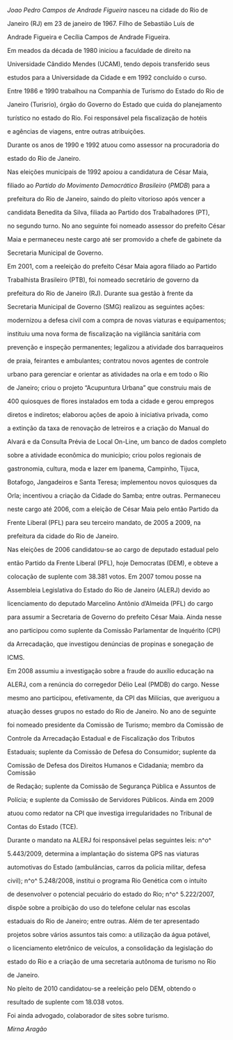 

*Joao Pedro Campos de Andrade Figueira* nasceu na cidade do Rio de

Janeiro (RJ) em 23 de janeiro de 1967. Filho de Sebastião Luís de

Andrade Figueira e Cecília Campos de Andrade Figueira.



Em meados da década de 1980 iniciou a faculdade de direito na

Universidade Cândido Mendes (UCAM), tendo depois transferido seus

estudos para a Universidade da Cidade e em 1992 concluído o curso.



Entre 1986 e 1990 trabalhou na Companhia de Turismo do Estado do Rio de

Janeiro (Turisrio), órgão do Governo do Estado que cuida do planejamento

turístico no estado do Rio. Foi responsável pela fiscalização de hotéis

e agências de viagens, entre outras atribuições.



Durante os anos de 1990 e 1992 atuou como assessor na procuradoria do

estado do Rio de Janeiro.



Nas eleições municipais de 1992 apoiou a candidatura de César Maia,

filiado ao *Partido do Movimento Democrático Brasileiro* (*PMDB*) para a

prefeitura do Rio de Janeiro, saindo do pleito vitorioso após vencer a

candidata Benedita da Silva, filiada ao Partido dos Trabalhadores (PT),

no segundo turno. No ano seguinte foi nomeado assessor do prefeito César

Maia e permaneceu neste cargo até ser promovido a chefe de gabinete da

Secretaria Municipal de Governo.



Em 2001, com a reeleição do prefeito César Maia agora filiado ao Partido

Trabalhista Brasileiro (PTB), foi nomeado secretário de governo da

prefeitura do Rio de Janeiro (RJ). Durante sua gestão à frente da

Secretaria Municipal de Governo (SMG) realizou as seguintes ações:

modernizou a defesa civil com a compra de novas viaturas e equipamentos;

instituiu uma nova forma de fiscalização na vigilância sanitária com

prevenção e inspeção permanentes; legalizou a atividade dos barraqueiros

de praia, feirantes e ambulantes; contratou novos agentes de controle

urbano para gerenciar e orientar as atividades na orla e em todo o Rio

de Janeiro; criou o projeto “Acupuntura Urbana” que construiu mais de

400 quiosques de flores instalados em toda a cidade e gerou empregos

diretos e indiretos; elaborou ações de apoio à iniciativa privada, como

a extinção da taxa de renovação de letreiros e a criação do Manual do

Alvará e da Consulta Prévia de Local On-Line, um banco de dados completo

sobre a atividade econômica do município; criou polos regionais de

gastronomia, cultura, moda e lazer em Ipanema, Campinho, Tijuca,

Botafogo, Jangadeiros e Santa Teresa; implementou novos quiosques da

Orla; incentivou a criação da Cidade do Samba; entre outras. Permaneceu

neste cargo até 2006, com a eleição de César Maia pelo então Partido da

Frente Liberal (PFL) para seu terceiro mandato, de 2005 a 2009, na

prefeitura da cidade do Rio de Janeiro.



Nas eleições de 2006 candidatou-se ao cargo de deputado estadual pelo

então Partido da Frente Liberal (PFL), hoje Democratas (DEM), e obteve a

colocação de suplente com 38.381 votos. Em 2007 tomou posse na

Assembleia Legislativa do Estado do Rio de Janeiro (ALERJ) devido ao

licenciamento do deputado Marcelino Antônio d’Almeida (PFL) do cargo

para assumir a Secretaria de Governo do prefeito César Maia. Ainda nesse

ano participou como suplente da Comissão Parlamentar de Inquérito (CPI)

da Arrecadação, que investigou denúncias de propinas e sonegação de

ICMS.



Em 2008 assumiu a investigação sobre a fraude do auxílio educação na

ALERJ, com a renúncia do corregedor Délio Leal (PMDB) do cargo. Nesse

mesmo ano participou, efetivamente, da CPI das Milícias, que averiguou a

atuação desses grupos no estado do Rio de Janeiro. No ano de seguinte

foi nomeado presidente da Comissão de Turismo; membro da Comissão de

Controle da Arrecadação Estadual e de Fiscalização dos Tributos

Estaduais; suplente da Comissão de Defesa do Consumidor; suplente da

Comissão de Defesa dos Direitos Humanos e Cidadania; membro da Comissão

de Redação; suplente da Comissão de Segurança Pública e Assuntos de

Polícia; e suplente da Comissão de Servidores Públicos. Ainda em 2009

atuou como redator na CPI que investiga irregularidades no Tribunal de

Contas do Estado (TCE).



Durante o mandato na ALERJ foi responsável pelas seguintes leis: n^o^

5.443/2009, determina a implantação do sistema GPS nas viaturas

automotivas do Estado (ambulâncias, carros da policia militar, defesa

civil); n^o^ 5.248/2008, institui o programa Rio Genética com o intuito

de desenvolver o potencial pecuário do estado do Rio; n^o^ 5.222/2007,

dispõe sobre a proibição do uso do telefone celular nas escolas

estaduais do Rio de Janeiro; entre outras. Além de ter apresentado

projetos sobre vários assuntos tais como: a utilização da água potável,

o licenciamento eletrônico de veículos, a consolidação da legislação do

estado do Rio e a criação de uma secretaria autônoma de turismo no Rio

de Janeiro.



No pleito de 2010 candidatou-se a reeleição pelo DEM, obtendo o

resultado de suplente com 18.038 votos.



Foi ainda advogado, colaborador de sites sobre turismo.



*Mirna Aragão*



